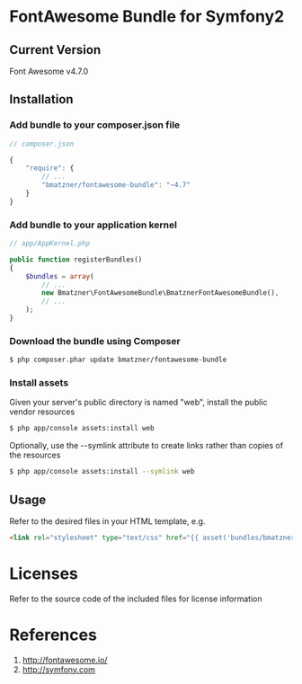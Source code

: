 # FontAwesome Bundle for Symfony2

## Current Version

Font Awesome v4.7.0

## Installation

### Add bundle to your composer.json file

``` js
// composer.json

{
    "require": {
		// ...
        "bmatzner/fontawesome-bundle": "~4.7"
    }
}
```

### Add bundle to your application kernel

``` php
// app/AppKernel.php

public function registerBundles()
{
    $bundles = array(
        // ...
        new Bmatzner\FontAwesomeBundle\BmatznerFontAwesomeBundle(),
        // ...
    );
}
```

### Download the bundle using Composer

``` bash
$ php composer.phar update bmatzner/fontawesome-bundle
```

### Install assets

Given your server's public directory is named "web", install the public vendor resources

``` bash
$ php app/console assets:install web
```

Optionally, use the --symlink attribute to create links rather than copies of the resources 

``` bash
$ php app/console assets:install --symlink web
```

## Usage

Refer to the desired files in your HTML template, e.g.

``` html
<link rel="stylesheet" type="text/css" href="{{ asset('bundles/bmatznerfontawesome/css/font-awesome.min.css') }}" />
```

# Licenses

Refer to the source code of the included files for license information

# References

1. http://fontawesome.io/
2. http://symfony.com
